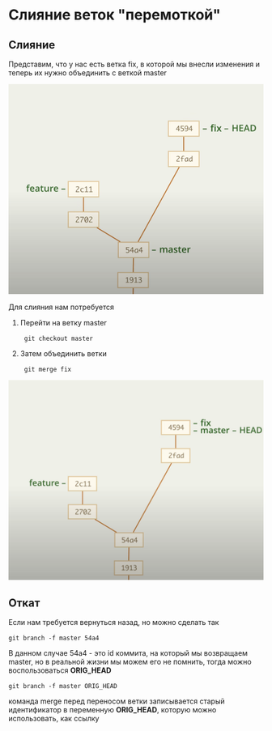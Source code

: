 # Слияние веток "перемоткой"

## Слияние

Представим, что у нас есть ветка fix, в которой мы внесли изменения и теперь их нужно объединить с веткой master

![](../../images/7.png)

Для слияния нам потребуется 

1. Перейти на ветку master

        git checkout master

2. Затем объединить ветки

        git merge fix

![](../../images/8.png)

## Откат

Если нам требуется вернуться назад, но можно сделать так

    git branch -f master 54a4

В данном случае 54a4 - это id коммита, на который мы возвращаем master, но в реальной жизни мы можем его не помнить, тогда можно воспользоваться __ORIG_HEAD__

    git branch -f master ORIG_HEAD

команда merge перед переносом ветки записывается старый идентификатор в переменную __ORIG_HEAD__, которую можно использовать, как ссылку